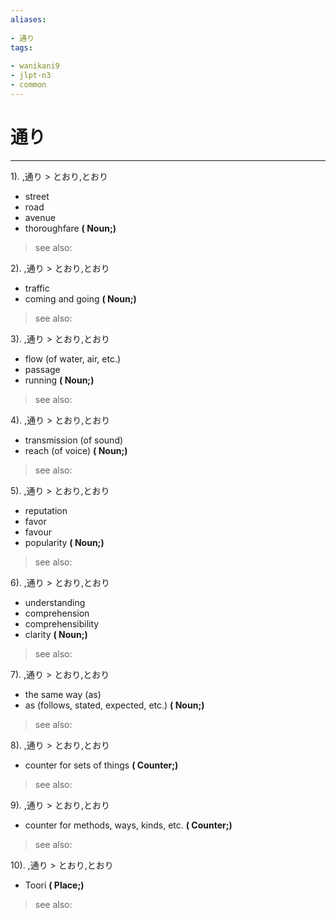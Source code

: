```yaml
---
aliases:
    
- 通り
tags:
    
- wanikani9
- jlpt-n3
- common
---
```


# 通り
---
1).
,通り > とおり,とおり

- street
- road
- avenue
- thoroughfare
**( Noun;)**
> see also: 
            
2).
,通り > とおり,とおり

- traffic
- coming and going
**( Noun;)**
> see also: 
            
3).
,通り > とおり,とおり

- flow (of water, air, etc.)
- passage
- running
**( Noun;)**
> see also: 
            
4).
,通り > とおり,とおり

- transmission (of sound)
- reach (of voice)
**( Noun;)**
> see also: 
            
5).
,通り > とおり,とおり

- reputation
- favor
- favour
- popularity
**( Noun;)**
> see also: 
            
6).
,通り > とおり,とおり

- understanding
- comprehension
- comprehensibility
- clarity
**( Noun;)**
> see also: 
            
7).
,通り > とおり,とおり

- the same way (as)
- as (follows, stated, expected, etc.)
**( Noun;)**
> see also: 
            
8).
,通り > とおり,とおり

- counter for sets of things
**( Counter;)**
> see also: 
            
9).
,通り > とおり,とおり

- counter for methods, ways, kinds, etc.
**( Counter;)**
> see also: 
            
10).
,通り > とおり,とおり

- Toori
**( Place;)**
> see also: 
            